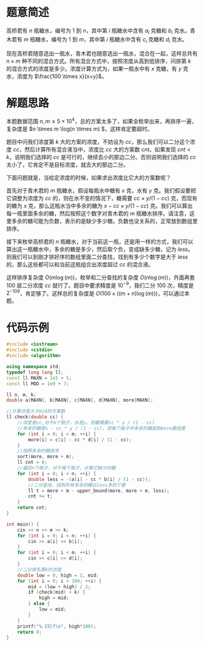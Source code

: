 # 题意简述

高桥君有 $n$ 瓶糖水，编号为 $1$ 到 $n$，其中第 $i$ 瓶糖水中含有 $a_i$ 克糖和 $b_i$ 克水。青木君有 $m$ 瓶糖水，编号为 $1$ 到 $m$，其中第 $i$ 瓶糖水中含有 $c_i$ 克糖和 $d_i$ 克水。

现在高桥君随意选出一瓶水，青木君也随意选出一瓶水，混合在一起，这样总共有 $n \times m$ 种不同的混合方式。所有混合方式中，按照浓度从高到低排序，问排第 $k$ 的混合方式的浓度是多少。浓度计算方式为，如果一瓶水中有 $x$ 克糖，有 $y$ 克水，浓度为 $\frac{100 \times x}{x+y}$。

# 解题思路

本题数据范围 $n,m \le 5 \times 10^4$，总的方案太多了，如果全枚举出来，再排序一遍，复杂度是 $n \times m \log(n \times m) $，这样肯定要超时。

题目中问我们浓度第 $k$ 大的方案的浓度，不妨设为 $cc$，那么我们可以二分这个浓度 $cc$，然后计算所有混合液当中，浓度比 $cc$ 大的方案数 $cnt$。如果发现 $cnt \lt k$，说明我们选择的 $cc$ 是可行的，继续去小的那边二分。否则说明我们选择的 $cc$ 太小了，它肯定不是目标浓度，就去大的那边二分。

下面问题就是，当给定浓度的时候，如果求出浓度比它大的方案数呢？

首先对于青木君的 $m$ 瓶糖水，假设每瓶水中糖有 $x$ 克，水有 $y$ 克。我们假设要把它调整为浓度为 $cc$ 的，则在水不变的情况下，糖需要 $cc \times y / (1 - cc)$ 克，而现有的糖为 $x$ 克，那么这瓶水当中多余的糖为 $x - cc \times y / (1 - cc)$ 克。我们可以算出每一瓶里面多余的糖，然后按照这个数字对青木君的 $m$ 瓶糖水排序。请注意，这里多余的糖可能为负数，表示的是缺少多少糖。负数也没关系的，正常放到数组里排序。

接下来枚举高桥君的 $n$ 瓶糖水，对于当前这一瓶，还是用一样的方式，我们可以算出这一瓶糖水中，多余的糖是多少，然后取个负，变成缺多少糖，记为 $less$。则我们可以到刚才排好序的数组里面二分查找，找到有多少个数字是大于 $less$ 的，那么这些都可以和当前这瓶组合出浓度超过 $cc$ 的混合液。

这样排序复杂度 $O(m\log(m))$，枚举和二分查找的复杂度 $O(n\log(m))$，外面再套 $100$ 层二分浓度 $cc$ 就行了。题目中要求精度是 $10^{-9}$，我们二分 $100$ 次，精度是 $2^{-100}$，肯定够了。这样总的复杂度是 $O(100 \times ((m+n)\log(m)))$，可以通过本题。

# 代码示例
```cpp
#include <iostream>
#include <cstdio>
#include <algorithm>

using namespace std;
typedef long long ll;
const ll MAXN = 1e5 + 5;
const ll MOD = 1e9 + 7;

ll n, m, k;
double a[MAXN], b[MAXN], c[MAXN], d[MAXN], more[MAXN];

//计算浓度大于mid的方案数
ll check(double cc) {
    //浓度是cc,对于m个瓶子，水是y，则糖需要cc * y / (1 - cc)
    //多余的糖是x - cc * y / (1 - cc)，把每个瓶子中多余的糖放到more数组里
    for (int i = 0; i < m; ++i) {
        more[i] = c[i] - cc * d[i] / (1 - cc);
    }
    //按照多余的糖排序
    sort(more, more + m);
    ll cnt = 0;
    //遍历n个瓶子，对于每个瓶子，计算它缺少的糖
    for (int i = 0; i < n; ++i) {
        double less = -(a[i] - cc * b[i] / (1 - cc));
        //二分查找，找到所有多余的糖比less多的个数
        ll t = more + m - upper_bound(more, more + m, less);
        cnt += t;
    }
    return cnt;
}

int main() {
    cin >> n >> m >> k;
    for (int i = 0; i < n; ++i) {
        cin >> a[i] >> b[i];
    }
    for (int i = 0; i < m; ++i) {
        cin >> c[i] >> d[i];
    }
    //二分排名第k的浓度
    double low = 0, high = 1, mid;
    for (int i = 0; i < 100; ++i) {
        mid = (low + high) / 2;
        if (check(mid) < k) {
            high = mid;
        } else {
            low = mid;
        }
    }
    printf("%.15lf\n", high*100);
    return 0;
}
```

